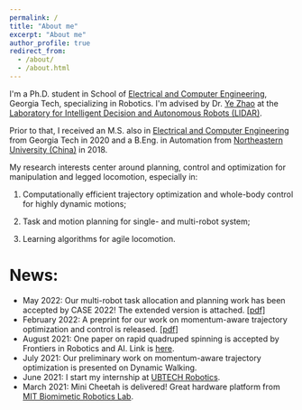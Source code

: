```yaml
---
permalink: /
title: "About me"
excerpt: "About me"
author_profile: true
redirect_from: 
  - /about/
  - /about.html
---
```

I'm a Ph.D. student in School of [Electrical and Computer Engineering](https://www.ece.gatech.edu/), Georgia Tech, specializing in Robotics. I'm advised by Dr. [Ye Zhao](https://www.me.gatech.edu/faculty/zhao) at the [Laboratory for Intelligent Decision and Autonomous Robots (LIDAR)](https://lab-idar.gatech.edu/). 

Prior to that, I received an M.S. also in [Electrical and Computer Engineering](https://www.ece.gatech.edu/) from Georgia Tech in 2020 and a B.Eng. in Automation from [Northeastern University (China)](http://english.neu.edu.cn/) in 2018.

My research interests center around planning, control and optimization for manipulation and legged locomotion, especially in: 

1) Computationally efficient trajectory optimization and whole-body control for highly dynamic motions; 

2) Task and motion planning for single- and multi-robot system;

3) Learning algorithms for agile locomotion.

News:
======
- May 2022: Our multi-robot task allocation and planning work has been accepted by CASE 2022! The extended version is attached. [[pdf]](https://arxiv.org/pdf/2110.08436.pdf)
- February 2022: A preprint for our work on momentum-aware trajectory optimization and control is released. [[pdf]](https://arxiv.org/abs/2203.01548.pdf) 
- August 2021: One paper on rapid quadruped spinning is accepted by Frontiers in Robotics and AI. Link is [here](https://www.frontiersin.org/articles/10.3389/frobt.2021.724138/full). 
- July 2021: Our preliminary work on momentum-aware trajectory optimization is presented on Dynamic Walking.
- June 2021: I start my internship at [UBTECH Robotics](https://www.ubtrobot.com/?ls=en).
- March 2021: Mini Cheetah is delivered! Great hardware platform from [MIT Biomimetic Robotics Lab](https://biomimetics.mit.edu/). 


<script type='text/javascript' id='clustrmaps' src='//cdn.clustrmaps.com/map_v2.js?cl=ffffff&w=300&t=tt&d=BWCxL0v9h2hgv3PCfXlKMcKj-1BieloY3GIobxnMTsQ'></script>